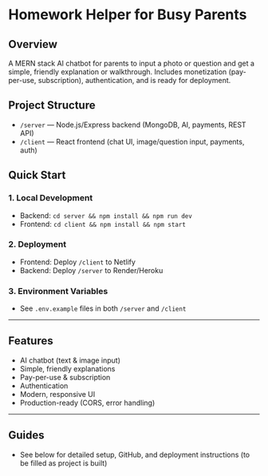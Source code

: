 # Homework Helper for Busy Parents

## Overview
A MERN stack AI chatbot for parents to input a photo or question and get a simple, friendly explanation or walkthrough. Includes monetization (pay-per-use, subscription), authentication, and is ready for deployment.

## Project Structure
- `/server` — Node.js/Express backend (MongoDB, AI, payments, REST API)
- `/client` — React frontend (chat UI, image/question input, payments, auth)

## Quick Start

### 1. Local Development
- Backend: `cd server && npm install && npm run dev`
- Frontend: `cd client && npm install && npm start`

### 2. Deployment
- Frontend: Deploy `/client` to Netlify
- Backend: Deploy `/server` to Render/Heroku

### 3. Environment Variables
- See `.env.example` files in both `/server` and `/client`

---

## Features
- AI chatbot (text & image input)
- Simple, friendly explanations
- Pay-per-use & subscription
- Authentication
- Modern, responsive UI
- Production-ready (CORS, error handling)

---

## Guides
- See below for detailed setup, GitHub, and deployment instructions (to be filled as project is built)
